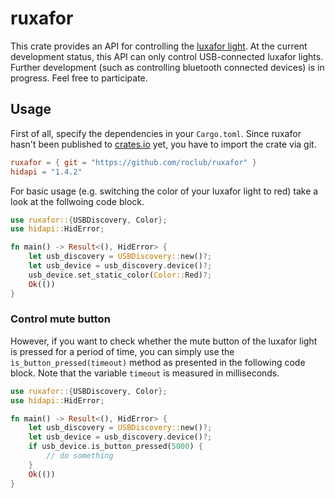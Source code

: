 # ruxafor
This crate provides an API for controlling the [luxafor light](https://luxafor.com/). At the current development status, this API can only control USB-connected luxafor lights. Further development (such as controlling bluetooth connected devices) is in progress. Feel free to participate. 

## Usage
First of all, specify the dependencies in your `Cargo.toml`. Since ruxafor hasn't been published to [crates.io](https://crates.io/) yet, you have to import the crate via git.
```toml
ruxafor = { git = "https://github.com/roclub/ruxafor" }
hidapi = "1.4.2"
```

For basic usage (e.g. switching the color of your luxafor light to red) take a look at the follwoing code block.
```rust
use ruxafor::{USBDiscovery, Color};
use hidapi::HidError;

fn main() -> Result<(), HidError> {
    let usb_discovery = USBDiscovery::new()?;
    let usb_device = usb_discovery.device()?;
    usb_device.set_static_color(Color::Red)?;
    Ok(()) 
}
```
### Control mute button
However, if you want to check whether the mute button of the luxafor light is pressed for a period of time, you can simply use the `ìs_button_pressed(timeout)` method as presented in the following code block. Note that the variable `timeout` is measured in milliseconds.

```rust
use ruxafor::{USBDiscovery, Color};
use hidapi::HidError;

fn main() -> Result<(), HidError> {
    let usb_discovery = USBDiscovery::new()?;
    let usb_device = usb_discovery.device()?;
    if usb_device.is_button_pressed(5000) {
        // do something
    }
    Ok(())
}
```
